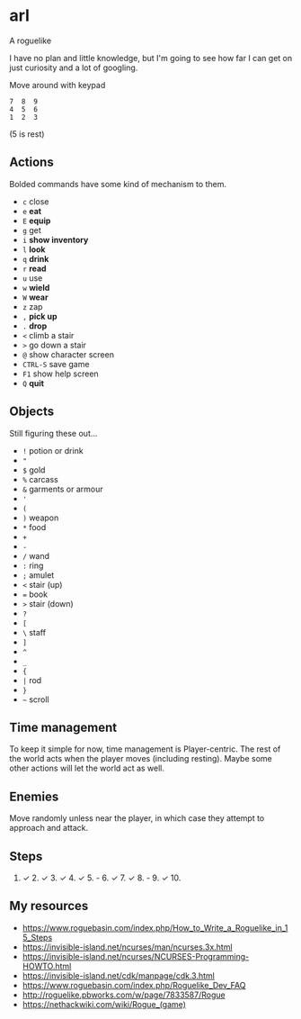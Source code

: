 # arl
A roguelike

I have no plan and little knowledge, but I'm going to see how far I can get on just curiosity and a lot of googling.

Move around with keypad
```
7  8  9
4  5  6
1  2  3
```
(5 is rest)

## Actions
Bolded commands have some kind of mechanism to them.

- `c` close
- `e` **eat**
- `E` **equip**
- `g` get
- `i` **show inventory**
- `l` **look**
- `q` **drink**
- `r` **read**
- `u` use
- `w` **wield**
- `W` **wear**
- `z` zap
- `,` **pick up**
- `.` **drop**
- `<` climb a stair
- `>` go down a stair
- `@` show character screen
- `CTRL-S` save game
- `F1` show help screen
- `Q` **quit**

## Objects
Still figuring these out...
- `!` potion or drink
- `"`
- `$` gold
- `%` carcass
- `&` garments or armour
- `'`
- `(` 
- `)` weapon
- `*` food
- `+`
- `-`
- `/` wand
- `:` ring
- `;` amulet
- `<` stair (up)
- `=` book
- `>` stair (down)
- `?`
- `[`
- `\` staff
- `]`
- `^`
- `_`
- `{`
- `|` rod
- `}`
- `~` scroll

## Time management
To keep it simple for now, time management is Player-centric. The rest of the world acts when the player moves (including resting). Maybe some other actions will let the world act as well.

## Enemies
Move randomly unless near the player, in which case they attempt to approach and attack.

## Steps

1. ✓ 2. ✓ 3. ✓ 4. ✓ 5. - 6. ✓ 7. ✓ 8. - 9. ✓ 10. 
## My resources

- https://www.roguebasin.com/index.php/How_to_Write_a_Roguelike_in_15_Steps
- https://invisible-island.net/ncurses/man/ncurses.3x.html
- https://invisible-island.net/ncurses/NCURSES-Programming-HOWTO.html
- https://invisible-island.net/cdk/manpage/cdk.3.html
- https://www.roguebasin.com/index.php/Roguelike_Dev_FAQ
- http://roguelike.pbworks.com/w/page/7833587/Rogue
- https://nethackwiki.com/wiki/Rogue_(game)
